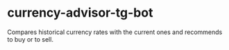 # currency-advisor-tg-bot
Compares historical currency rates with the current ones and recommends to buy or to sell. 
